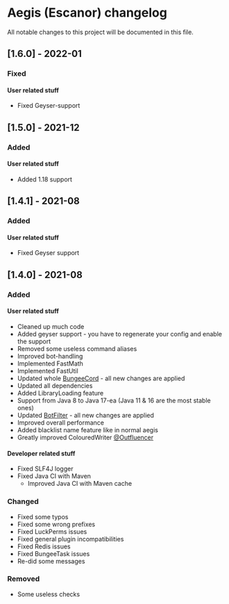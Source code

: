 # Aegis (Escanor) changelog

All notable changes to this project will be documented in this file.

## [1.6.0] - 2022-01

### Fixed

#### User related stuff

- Fixed Geyser-support

## [1.5.0] - 2021-12

### Added

#### User related stuff

- Added 1.18 support

## [1.4.1] - 2021-08

### Added

#### User related stuff

- Fixed Geyser support

## [1.4.0] - 2021-08

### Added

#### User related stuff

- Cleaned up much code
- Added geyser support - you have to regenerate your config and enable the support
- Removed some useless command aliases
- Improved bot-handling
- Implemented FastMath
- Implemented FastUtil
- Updated whole [BungeeCord](https://github.com/SpigotMC/BungeeCord) - all new changes are applied
- Updated all dependencies
- Added LibraryLoading feature
- Support from Java 8 to Java 17-ea (Java 11 & 16 are the most stable ones)
- Updated [BotFilter](https://github.com/Leymooo/BungeeCord) - all new changes are applied
- Improved overall performance
- Added blacklist name feature like in normal aegis
- Greatly improved ColouredWriter [@Outfluencer](https://github.com/SpigotMC/BungeeCord/pull/3164)

#### Developer related stuff

- Fixed SLF4J logger
- Fixed Java CI with Maven
    - Improved Java CI with Maven cache

### Changed

- Fixed some typos
- Fixed some wrong prefixes
- Fixed LuckPerms issues
- Fixed general plugin incompatibilities
- Fixed Redis issues
- Fixed BungeeTask issues
- Re-did some messages

### Removed

- Some useless checks
